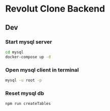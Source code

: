 # Revolut Clone Backend

## Dev

### Start mysql server

```bash
cd mysql
docker-compose up -d
```

### Open mysql client in terminal

```bash
mysql -u root -p
```

### Reset mysql db

```bash
npm run createTables
```
